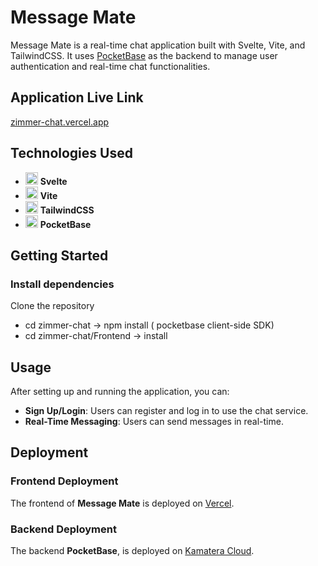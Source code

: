 # Message Mate

Message Mate is a real-time chat application built with Svelte, Vite, and TailwindCSS. It uses [PocketBase](https://pocketbase.io/) as the backend to manage user authentication and real-time chat functionalities.
## Application Live Link

[zimmer-chat.vercel.app](https://zimmer-chat.vercel.app)

## Technologies Used
- <img src="https://upload.wikimedia.org/wikipedia/commons/1/1b/Svelte_Logo.svg" alt="Svelte Logo" width="20"/> **Svelte**
- <img src="https://vitejs.dev/logo.svg" alt="Vite Logo" width="20"/> **Vite**
- <img src="https://upload.wikimedia.org/wikipedia/commons/d/d5/Tailwind_CSS_Logo.svg" alt="TailwindCSS Logo" width="20"/> **TailwindCSS**
- <img src="https://styles.redditmedia.com/t5_6w8h95/styles/communityIcon_tchrb9f5jii91.png" alt="PocketBase Logo" width="20"/> **PocketBase**

## Getting Started
### Install dependencies
Clone the repository
- cd zimmer-chat -> npm install ( pocketbase client-side SDK)
- cd zimmer-chat/Frontend -> install

## Usage
After setting up and running the application, you can:
- **Sign Up/Login**: Users can register and log in to use the chat service.
- **Real-Time Messaging**: Users can send messages in real-time.

## Deployment

### Frontend Deployment
The frontend of **Message Mate** is deployed on [Vercel](https://vercel.com).

### Backend Deployment
The backend **PocketBase**, is deployed on [Kamatera Cloud](https://www.kamatera.com).


